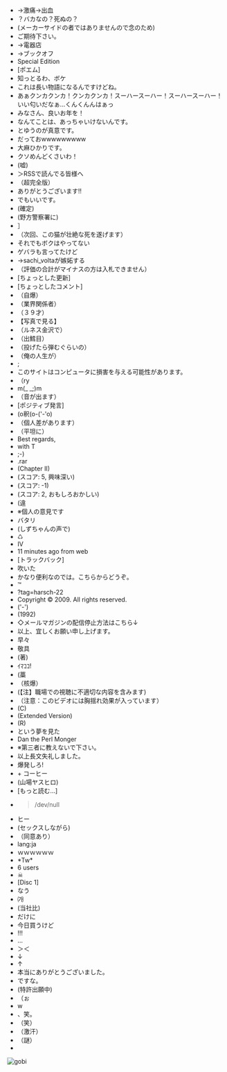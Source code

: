 * →激痛→出血
* ？バカなの？死ぬの？ 
* (メーカーサイドの者ではありませんので念のため)
* ご期待下さい。
* →電器店
* →ブックオフ
* Special Edition
* [ポエム]
* 知っとるわ、ボケ
* これは長い物語になるんですけどね。
* あぁクンカクンカ！クンカクンカ！スーハースーハー！スーハースーハー！いい匂いだなぁ…くんくんんはぁっ
* みなさん、良いお年を！
* なんてことは、あっちゃいけないんです。
* とゆうのが真意です。
* だっておwwwwwwwww
* 大麻ひかりです。
* クソめんどくさいわ！
* (嘘)
* ＞RSSで読んでる皆様へ
* （超完全版）
* ありがとうございます!!
* でもいいです。
* (確定)
* (野方警察署に)
* ］
* （次回、この猫が壮絶な死を遂げます）
* それでもボクはやってない
* ゲバラも言ってたけど
* →sachi_voltaが嫉妬する
* （評価の合計がマイナスの方は入札できません）
* [ちょっとした更新]
* [ちょっとしたコメント]
* （自爆）
* （業界関係者）
* （３９才）
* 【写真で見る】
* （ルネス金沢で）
* （出鱈目）
* （投げたら弾むぐらいの）
* （俺の人生が）
* ;
* このサイトはコンピュータに損害を与える可能性があります。
* （ry
* m(_ _;)m
* （音が出ます）
* [ポジティブ発言]
* (o釈(o-('-'o)
* （個人差があります）
* （平坦に）
* Best regards,
* with T
* ;-)
* .rar
* (Chapter II)
* (スコア: 5, 興味深い)
* (スコア: -1)
* (スコア: 2, おもしろおかしい)
* (違
* ※個人の意見です
* バタリ
* (しずちゃんの声で)
* ♺
* Ⅳ
* 11 minutes ago from web
* [トラックバック]
* 吹いた
* かなり便利なのでは。こちらからどうぞ。
* ™
* ?tag=harsch-22
* Copyright © 2009. All rights reserved.
* ('-')
* (1992)
* ◇メールマガジンの配信停止方法はこちら↓
* 以上、宜しくお願い申し上げます。
* 早々
* 敬具
* (著)
* ｲﾏｺｺ!
* (藁
* （核爆）
* (【注】職場での視聴に不適切な内容を含みます)
* （注意：このビデオには胸揺れ効果が入っています）
* (C)
* (Extended Version)
* (R)
* という夢を見た
* Dan the Perl Monger
* ※第三者に教えないで下さい。
* 以上長文失礼しました。
* 爆発しろ! 
* \+ コーヒー
* (山場ヤスヒロ)
* [もっと読む…]
* > /dev/null
* ヒー
* (セックスしながら)
* （同意あり）
* lang:ja
* ｗｗｗｗｗｗ
* \*Tw*
* 6 users
* ☠
* [Disc 1]
* なう
* ㈎
* (当社比)
* だけに
* 今日買うけど
* !!!
* …
* ＞＜
* ↓
* ↑
* 本当にありがとうございました。
* ですな。
* (特許出願中)
* （ぉ
* w
* 、笑。
* （笑）
* （激汗）
* （謎）
* ‮


![gobi](http://img3.travelblog.org/Photos/24972/174527/f/1286612-Mongol-Els----Mini-Gobi-0.jpg)

